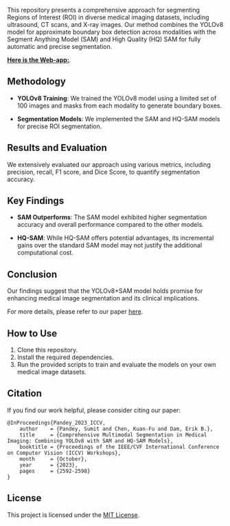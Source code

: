 
This repository presents a comprehensive approach for segmenting Regions of Interest (ROI) in diverse medical imaging datasets, including ultrasound, CT scans, and X-ray images. Our method combines the YOLOv8 model for approximate boundary box detection across modalities with the Segment Anything Model (SAM) and High Quality (HQ) SAM for fully automatic and precise segmentation. 

[**Here is the Web-app:**](https://mlshots.live/YOLO-SAM/software).


## Methodology

- **YOLOv8 Training**: We trained the YOLOv8 model using a limited set of 100 images and masks from each modality to generate boundary boxes.

- **Segmentation Models**: We implemented the SAM and HQ-SAM models for precise ROI segmentation. 

## Results and Evaluation

We extensively evaluated our approach using various metrics, including precision, recall, F1 score, and Dice Score, to quantify segmentation accuracy. 


## Key Findings

- **SAM Outperforms**: The SAM model exhibited higher segmentation accuracy and overall performance compared to the other models.

- **HQ-SAM**: While HQ-SAM offers potential advantages, its incremental gains over the standard SAM model may not justify the additional computational cost.

## Conclusion

Our findings suggest that the YOLOv8+SAM model holds promise for enhancing medical image segmentation and its clinical implications.

For more details, please refer to our paper [here](link-to-paper).

## How to Use

1. Clone this repository.
2. Install the required dependencies.
3. Run the provided scripts to train and evaluate the models on your own medical image datasets.

## Citation

If you find our work helpful, please consider citing our paper:

```
@InProceedings{Pandey_2023_ICCV,
    author    = {Pandey, Sumit and Chen, Kuan-Fu and Dam, Erik B.},
    title     = {Comprehensive Multimodal Segmentation in Medical Imaging: Combining YOLOv8 with SAM and HQ-SAM Models},
    booktitle = {Proceedings of the IEEE/CVF International Conference on Computer Vision (ICCV) Workshops},
    month     = {October},
    year      = {2023},
    pages     = {2592-2598}
}
```

## License

This project is licensed under the [MIT License](LICENSE.md).



